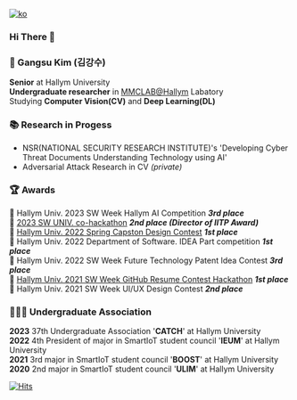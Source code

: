 [![ko](https://img.shields.io/badge/lang-ko-green.svg)](https://github.com/GangsuKim/GangsuKim/blob/main/README.ko.md)

### Hi There 👋

### 👨 Gangsu Kim (김강수)
**Senior** at Hallym University  
**Undergraduate researcher** in [MMCLAB@Hallym](https://sites.google.com/view/juhouhallym/home) Labatory  
Studying **Computer Vision(CV)** and **Deep Learning(DL)**

### 📚 Research in Progess
 - NSR(NATIONAL SECURITY RESEARCH INSTITUTE)'s 'Developing Cyber Threat Documents Understanding Technology using AI'  
 - Adversarial Attack Research in CV *(private)*  

### 🏆 Awards
🥉 Hallym Univ. 2023 SW Week Hallym AI Competition ***3rd place***  
🥈 [2023 SW UNIV. co-hackathon](https://github.com/Hackerthon-TAXX) ***2nd place (Director of IITP Award)***   
🥇 [Hallym Univ. 2022 Spring Capston Design Contest](https://github.com/GangsuKim/2022-1_capstone_design) ***1st place***  
🥇 Hallym Univ. 2022 Department of Software. IDEA Part competition ***1st place***   
🥉 Hallym Univ. 2022 SW Week Future Technology Patent Idea Contest ***3rd place***  
🥇 [Hallym Univ. 2021 SW Week GitHub Resume Contest Hackathon](https://github.com/GangsuKim/RESUME) ***1st place***  
🥈 Hallym Univ. 2021 SW Week UI/UX Design Contest ***2nd place***  

### 🧑‍🤝‍🧑 Undergraduate Association
**2023** 37th Undergraduate Association '**CATCH**' at Hallym University     
**2022** 4th President of major in SmartIoT student council '**IEUM**' at Hallym University  
**2021** 3rd major in SmartIoT student council '**BOOST**' at Hallym University  
**2020** 2nd major in SmartIoT student council '**ULIM**' at Hallym University   

[![Hits](https://hits.seeyoufarm.com/api/count/incr/badge.svg?url=https%3A%2F%2Fgithub.com%2FGangsuKim&count_bg=%234A2BC0&title_bg=%23555555&icon=&icon_color=%23E7E7E7&title=hits&edge_flat=false)](https://hits.seeyoufarm.com)
